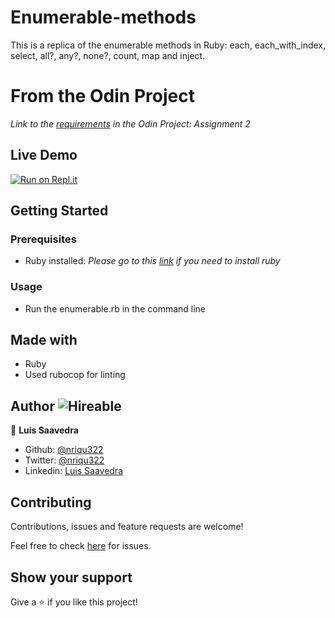 # Enumerable-methods
This is a replica of the enumerable methods in Ruby: each, each_with_index, select, all?, any?, none?, count, map and inject.

# From the Odin Project
*Link to the [requirements](https://www.theodinproject.com/courses/ruby-programming/lessons/advanced-building-blocks) in the Odin Project: Assignment 2*

## Live Demo

[![Run on Repl.it](https://repl.it/badge/github/nriqu322/enumerable-methods)](https://repl.it/github/nriqu322/enumerable-methods)

## Getting Started

### Prerequisites
* Ruby installed: *Please go to this [link](https://www.theodinproject.com/courses/web-development-101/lessons/installing-ruby) if you need to install ruby*

### Usage
* Run the enumerable.rb in the command line

## Made with
* Ruby
* Used rubocop for linting

## Author ![Hireable](https://img.shields.io/badge/HIREABLE-YES-yellowgreen&?style=for-the-badge)

👤 **Luis Saavedra**

- Github: [@nriqu322](https://github.com/nriqu322)
- Twitter: [@nriqu322](https://twitter.com/nriqu322)
- Linkedin: [Luis Saavedra](https://linkedin.com/in/luis-saavedra-sanchez/)

## Contributing

Contributions, issues and feature requests are welcome!

Feel free to check [here](../../issues/) for issues.

## Show your support
Give a ⭐️ if you like this project!
